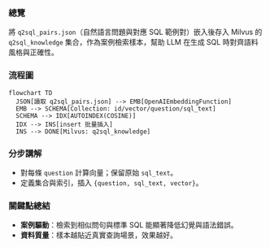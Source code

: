 ### 總覽
將 `q2sql_pairs.json`（自然語言問題與對應 SQL 範例對）嵌入後存入 Milvus 的 `q2sql_knowledge` 集合，作為案例檢索樣本，幫助 LLM 在生成 SQL 時對齊語料風格與正確性。

### 流程圖
```mermaid
flowchart TD
  JSON[讀取 q2sql_pairs.json] --> EMB[OpenAIEmbeddingFunction]
  EMB --> SCHEMA[Collection: id/vector/question/sql_text]
  SCHEMA --> IDX[AUTOINDEX(COSINE)]
  IDX --> INS[insert 批量插入]
  INS --> DONE[Milvus: q2sql_knowledge]
```

### 分步講解
- 對每條 `question` 計算向量；保留原始 `sql_text`。
- 定義集合與索引，插入 `{question, sql_text, vector}`。

### 關鍵點總結
- **案例驅動**：檢索到相似問句與標準 SQL 能顯著降低幻覺與語法錯誤。
- **資料質量**：樣本越貼近真實查詢場景，效果越好。


